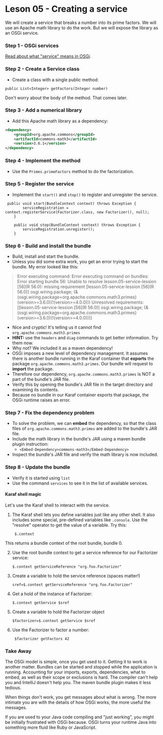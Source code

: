 # Leson 05 - Creating a service
We will create a service that breaks a number into its prime factors. We will use an Apache math library to do the work. But we will expose the library as an OSGi service.

### Step 1 - OSGi services
[Read about what "service" means in OSGi](services.md).

### Step 2 - Create a Service class
- Create a class with a single public method:

`public List<Integer> getFactors(Integer number)`

Don't worry about the body of the method. That comes later.

### Step 3 - Add a numerical library
- Add this Apache math library as a dependency:
```xml
<dependency>
    <groupId>org.apache.commons</groupId>
    <artifactId>commons-math3</artifactId>
    <version>3.6.1</version>
</dependency>
```
### Step 4 - Implement the method
- Use the `Primes.primeFactors` method to do the factorization.

### Step 5 - Register the service
- Implement the `start()` and `stop()` to register and unregister the service.
```
 public void start(BundleContext context) throws Exception {
        serviceRegistration = context.registerService(Factorizer.class, new Factorizer(), null);
    }

    public void stop(BundleContext context) throws Exception {
        serviceRegistration.unregister();
    }
```

### Step 6 - Build and install the bundle
- Build, install and start the bundle.
- Unless you did some extra work, you get an error trying to start the bundle. My error looked like this:
>Error executing command: Error executing command on bundles:
   	Error starting bundle 56: Unable to resolve lesson.05-service-lession [56](R 56.0): missing requirement [lesson.05-service-lession [56](R 56.0)] osgi.wiring.package; (&(osgi.wiring.package=org.apache.commons.math3.primes)(version>=3.6.0)(!(version>=4.0.0))) Unresolved requirements: [[lesson.05-service-lession [56](R 56.0)] osgi.wiring.package; (&(osgi.wiring.package=org.apache.commons.math3.primes)(version>=3.6.0)(!(version>=4.0.0)))]

- Nice and cryptic! It's telling us it cannot find `org.apache.commons.math3.primes`
- **HINT:** use the `headers` and `diag` commands to get better information. Try them now.
- Why not? We included it as a maven dependency!
- OSGi imposes a new level of dependency management. It assumes there is another bundle running in the Karaf container that **exports** the package `org.apache.commons.math3.primes`. Our bundle will request to **import** the package. 
- Therefore our dependency, `org.apache.commons.math3.primes` is NOT a part of the bundle's JAR file.
- Verify this by opening the bundle's JAR file in the target directory and examining its contents.
- Because no bundle in our Karaf container exports that package, the OSGi runtime raises an error.

### Step 7 - Fix the dependency problem
- To solve the problem, we can **embed** the dependency, so that the class files of `org.apache.commons.math3.primes` are added to the bundle's JAR file.
- Include the math library in the bundle's JAR using a maven bundle plugin instruction: 
  - `<Embed-Dependency>commons-math3</Embed-Dependency>`
- Inspect the bundle's JAR file and verify the math library is now included.

### Step 8 - Update the bundle
- Verify it is started using `list`
- Use the command `services` to see it in the list of available services.

#### Karaf shell magic
Let's use the Karaf shell to interact with the service.
1. The Karaf shell lets you define variables just like any other shell. It also includes some special, pre-defined variables like `.console`. Use the "resolve" operator to get the value of a variable. Try this:

        $.context

This returns a bundle context of the root bundle, bundle 0.

2. Use the root bundle context to get a service reference for our Factorizer service:

       $.context getServiceReference "org.foo.Factorizer"
       
3. Create a variable to hold the service reference (spaces matter!)

       sref=$.context getServiceReference "org.foo.Factorizer"
       
4. Get a hold of the instance of Factorizer:

       $.context getService $sref
       
       
5. Create a variable to hold the Factorizer object

       $factorizer=$.context getService $sref
       
6. Use the Factorizer to factor a number:
       
        $factorizer getFactors 42
        
### Take Away
The OSGi model is simple, once you get used to it. Getting it to work is another matter. Bundles can be started and stopped while the application is running. Accounting for your imports, exports, dependencies, what to embed, as well as their scope or exclusions is hard. The compiler can't help you and IntelliJ doesn't help you. The maven bundle plugin makes it less tedious.
 
When things don't work, you get messages about what is wrong. The more intimate you are with the details of how OSGi works, the more useful the messages. 

If you are used to your Java code compiling and "just working", you might be initially frustrated with OSGi because. OSGi turns your runtime Java into something more fluid like Ruby or JavaScript.
